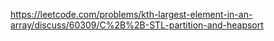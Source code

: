 https://leetcode.com/problems/kth-largest-element-in-an-array/discuss/60309/C%2B%2B-STL-partition-and-heapsort